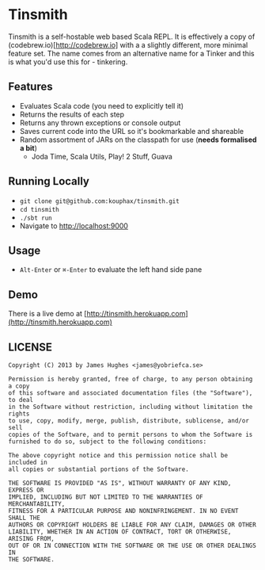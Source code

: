 # Tinsmith

Tinsmith is a self-hostable web based Scala REPL.  It is effectively a copy of (codebrew.io)[http://codebrew.io] with a
a slightly different, more minimal feature set.  The name comes from an alternative name for a Tinker and this is what
you'd use this for - tinkering.

## Features

- Evaluates Scala code (you need to explicitly tell it)
- Returns the results of each step
- Returns any thrown exceptions or console output
- Saves current code into the URL so it's bookmarkable and shareable
- Random assortment of JARs on the classpath for use (__needs formalised a bit__)
  - Joda Time, Scala Utils, Play! 2 Stuff, Guava

## Running Locally

- `git clone git@github.com:kouphax/tinsmith.git`
- `cd tinsmith`
- `./sbt run`
- Navigate to [http://localhost:9000](http://localhost:9000)

## Usage

- `Alt-Enter` or `⌘-Enter` to evaluate the left hand side pane

## Demo

There is a live demo at [http://tinsmith.herokuapp.com](http://tinsmith.herokuapp.com)

## LICENSE

    Copyright (C) 2013 by James Hughes <james@yobriefca.se>

    Permission is hereby granted, free of charge, to any person obtaining a copy
    of this software and associated documentation files (the "Software"), to deal
    in the Software without restriction, including without limitation the rights
    to use, copy, modify, merge, publish, distribute, sublicense, and/or sell
    copies of the Software, and to permit persons to whom the Software is
    furnished to do so, subject to the following conditions:

    The above copyright notice and this permission notice shall be included in
    all copies or substantial portions of the Software.

    THE SOFTWARE IS PROVIDED "AS IS", WITHOUT WARRANTY OF ANY KIND, EXPRESS OR
    IMPLIED, INCLUDING BUT NOT LIMITED TO THE WARRANTIES OF MERCHANTABILITY,
    FITNESS FOR A PARTICULAR PURPOSE AND NONINFRINGEMENT. IN NO EVENT SHALL THE
    AUTHORS OR COPYRIGHT HOLDERS BE LIABLE FOR ANY CLAIM, DAMAGES OR OTHER
    LIABILITY, WHETHER IN AN ACTION OF CONTRACT, TORT OR OTHERWISE, ARISING FROM,
    OUT OF OR IN CONNECTION WITH THE SOFTWARE OR THE USE OR OTHER DEALINGS IN
    THE SOFTWARE.
